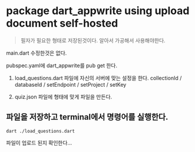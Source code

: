 # package dart_appwrite using upload document self-hosted

> 필자가 필요한 형태로 저장된것이다. 알아서 가공해서 사용해야한다.

main.dart 수정한것은 없다.

pubspec.yaml에 dart_appwrite를 pub get 한다.

1. load_questions.dart 파일에 자신의 서버에 맞는 설정을 한다.
   collectionId / databaseId / setEndpoint / setProject / setKey

2. quiz.json 파일에 형태에 맞게 파일을 만든다.

## 파일을 저장하고 terminal에서 명령어를 실행한다.

```
dart ./load_questions.dart
```

파일이 업로드 된지 확인한다...
